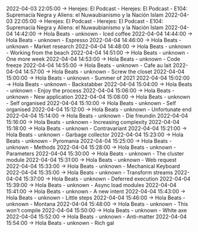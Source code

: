2022-04-03 22:05:00 -> Herejes: El Podcast - Herejes: El Podcast - E104: Supremacía Negra y Aliens: el Nuwaubianismo y la Nación Islam
2022-04-03 22:05:00 -> Herejes: El Podcast - Herejes: El Podcast - E104: Supremacía Negra y Aliens: el Nuwaubianismo y la Nación Islam
2022-04-04 14:42:00 -> Hola Beats - unknown - Iced coffee
2022-04-04 14:44:00 -> Hola Beats - unknown - Espresso
2022-04-04 14:46:00 -> Hola Beats - unknown - Market research
2022-04-04 14:48:00 -> Hola Beats - unknown - Working from the beach
2022-04-04 14:51:00 -> Hola Beats - unknown - One more week
2022-04-04 14:53:00 -> Hola Beats - unknown - Code freeze
2022-04-04 14:55:00 -> Hola Beats - unknown - Cafe au lait
2022-04-04 14:57:00 -> Hola Beats - unknown - Screw the closet
2022-04-04 15:00:00 -> Hola Beats - unknown - Summer of 2021
2022-04-04 15:02:00 -> Hola Beats - unknown - Backstabber
2022-04-04 15:04:00 -> Hola Beats - unknown - Enjoy the process
2022-04-04 15:06:00 -> Hola Beats - unknown - New application
2022-04-04 15:08:00 -> Hola Beats - unknown - Self organised
2022-04-04 15:10:00 -> Hola Beats - unknown - Self organised
2022-04-04 15:12:00 -> Hola Beats - unknown - Unfortunate end
2022-04-04 15:14:00 -> Hola Beats - unknown - Die freundin
2022-04-04 15:16:00 -> Hola Beats - unknown - Increasing complexity
2022-04-04 15:18:00 -> Hola Beats - unknown - Contravariant
2022-04-04 15:21:00 -> Hola Beats - unknown - Garbage collector
2022-04-04 15:23:00 -> Hola Beats - unknown - Pyromania
2022-04-04 15:25:00 -> Hola Beats - unknown - Methods
2022-04-04 15:28:00 -> Hola Beats - unknown - Parameters
2022-04-04 15:30:00 -> Hola Beats - unknown - The cluster module
2022-04-04 15:31:00 -> Hola Beats - unknown - Web request
2022-04-04 15:33:00 -> Hola Beats - unknown - Mechanical Keyboard
2022-04-04 15:35:00 -> Hola Beats - unknown - Transform streams
2022-04-04 15:37:00 -> Hola Beats - unknown - Deferred execution
2022-04-04 15:39:00 -> Hola Beats - unknown - Async load modules
2022-04-04 15:41:00 -> Hola Beats - unknown - A new intent
2022-04-04 15:43:00 -> Hola Beats - unknown - Little steps
2022-04-04 15:46:00 -> Hola Beats - unknown - Montana
2022-04-04 15:48:00 -> Hola Beats - unknown - This won't compile
2022-04-04 15:50:00 -> Hola Beats - unknown - White axe
2022-04-04 15:52:00 -> Hola Beats - unknown - Anti-matter
2022-04-04 15:54:00 -> Hola Beats - unknown - Rich gal
